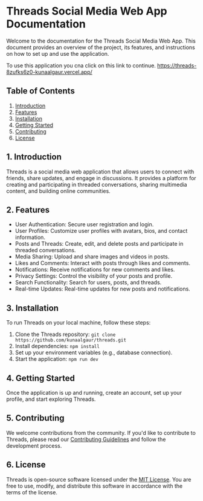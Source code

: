 # Threads Social Media Web App Documentation

Welcome to the documentation for the Threads Social Media Web App. This document provides an overview of the project, its features, and instructions on how to set up and use the application.

To use this application you cna click on this link to continue.
https://threads-8zufks6z0-kunaalgaur.vercel.app/

## Table of Contents

1. [Introduction](#introduction)
2. [Features](#features)
3. [Installation](#installation)
4. [Getting Started](#getting-started)
5. [Contributing](#contributing)
6. [License](#license)

## 1. Introduction

Threads is a social media web application that allows users to connect with friends, share updates, and engage in discussions. It provides a platform for creating and participating in threaded conversations, sharing multimedia content, and building online communities.

## 2. Features

-   User Authentication: Secure user registration and login.
-   User Profiles: Customize user profiles with avatars, bios, and contact information.
-   Posts and Threads: Create, edit, and delete posts and participate in threaded conversations.
-   Media Sharing: Upload and share images and videos in posts.
-   Likes and Comments: Interact with posts through likes and comments.
-   Notifications: Receive notifications for new comments and likes.
-   Privacy Settings: Control the visibility of your posts and profile.
-   Search Functionality: Search for users, posts, and threads.
-   Real-time Updates: Real-time updates for new posts and notifications.

## 3. Installation

To run Threads on your local machine, follow these steps:

1. Clone the Threads repository: `git clone https://github.com/kunaalgaur/threads.git`
2. Install dependencies: `npm install`
3. Set up your environment variables (e.g., database connection).
4. Start the application: `npm run dev`

## 4. Getting Started

Once the application is up and running, create an account, set up your profile, and start exploring Threads.

## 5. Contributing

We welcome contributions from the community. If you'd like to contribute to Threads, please read our [Contributing Guidelines](/CONTRIBUTING.md) and follow the development process.

## 6. License

Threads is open-source software licensed under the [MIT License](/LICENSE). You are free to use, modify, and distribute this software in accordance with the terms of the license.
